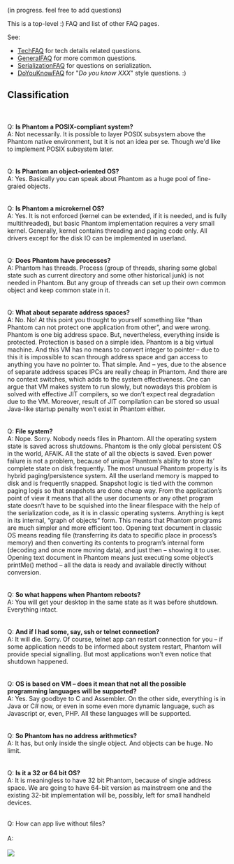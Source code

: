 (in progress. feel free to add questions)

This is a top-level :) FAQ and list of other FAQ pages.

See:
  * [TechFAQ](TechFAQ.md) for tech details related questions.
  * [GeneralFAQ](GeneralFAQ.md) for more common questions.
  * [SerializationFAQ](SerializationFAQ.md) for questions on serialization.
  * [DoYouKnowFAQ](DoYouKnowFAQ.md) for "_Do you know XXX_" style questions. :)

## Classification ##

<br><br>
Q: <b>Is Phantom a POSIX-compliant system?</b>
<br>
A: Not necessarily. It is possible to layer POSIX subsystem above the Phantom native environment, but it is not an idea per se. Though we'd like to implement POSIX subsystem later.<br>
<br><br>
Q: <b>Is Phantom an object-oriented OS?</b>
<br>
A: Yes. Basically you can speak about Phantom as a huge pool of fine-graied objects.<br>
<br><br>
Q: <b>Is Phantom a microkernel OS?</b>
<br>
A: Yes. It is not enforced (kernel can be extended, if it is needed, and is fully multithreaded), but basic Phantom implementation requires a very small kernel. Generally, kernel contains threading and paging code only. All drivers except for the disk IO can be implemented in userland.<br>
<br><br>
Q: <b>Does Phantom have processes?</b>
<br>
A: Phantom has threads. Process (group of threads, sharing some global state such as current directory and some other historical junk) is not needed in Phantom. But any group of threads can set up their own common object and keep common state in it.<br>
<br><br>
Q: <b>What about separate address spaces?</b>
<br>
A: No. No! At this point you thought to yourself something like “than Phantom can not protect one application from other”, and were wrong. Phantom is one big address space. But, nevertheless, everything inside is protected. Protection is based on a simple idea. Phantom is a big virtual machine. And this VM has no means to convert integer to pointer – due to this it is impossible to scan through address space and gan access to anything you have no pointer to. That simple. And – yes, due to the absence of separate address spaces IPCs are really cheap in Phantom. And there are no context switches, which adds to the system effectiveness. One can argue that VM makes system to run slowly, but nowadays this problem is solved with effective JIT compilers, so we don’t expect real degradation due to the VM. Moreover, result of JIT compilation can be stored so usual Java-like startup penalty won’t exist in Phantom either.<br>
<br><br>
Q: <b>File system?</b>
<br>
A: Nope. Sorry. Nobody needs files in Phantom. All the operating system state is saved across shutdowns. Phantom is the only global persistent OS in the world, AFAIK. All the state of all the objects is saved. Even power failure is not a problem, because of unique Phantom’s ability to store its’ complete state on disk frequently. The most unusual Phantom property is its hybrid paging/persistence system. All the userland memory is mapped to disk and is frequently snapped. Snapshot logic is tied with the common paging logis so that snapshots are done cheap way. From the application’s point of view it means that all the user documents or any othet program state doesn’t have to be squished into the linear filespace with the help of the serialization code, as it is in classic operating systems. Anything is kept in its internal, “graph of objects” form. This means that Phantom programs are much simpler and more efficient too. Opening text document in classic OS means reading file (transferring its data to specific place in process’s memory) and then converting its contents to program’s internal form (decoding and once more moving data), and just then – showing it to user. Opening text document in Phantom means just executing some object’s printMe() method – all the data is ready and available directly without conversion.<br>
<br><br>
Q: <b>So what happens when Phantom reboots?</b>
<br>
A: You will get your desktop in the same state as it was before shutdown. Everything intact.<br>
<br><br>
Q: <b>And if I had some, say, ssh or telnet connection?</b>
<br>
A: It will die. Sorry. Of course, telnet app can restart connection for you – if some application needs to be informed about system restart, Phantom will provide special signalling. But most applications won’t even notice that shutdown happened.<br>
<br><br>
Q: <b>OS is based on VM – does it mean that not all the possible programming languages will be supported?</b>
<br>
A: Yes. Say goodbye to C and Assembler. On the other side, everything is in Java or C# now, or even in some even more dynamic language, such as Javascript or, even, PHP. All these languages will be supported.<br>
<br><br>
Q: <b>So Phantom has no address arithmetics?</b>
<br>
A: It has, but only inside the single object. And objects can be huge. No limit.<br>
<br><br>
Q: <b>Is it a 32 or 64 bit OS?</b>
<br>
A: It is meaningless to have 32 bit Phantom, because of single address space. We are going to have 64-bit version as mainstreem one and the existing 32-bit implementation will be, possibly, left for small handheld devices.<br>
<br>

<p>
Q: How can app live without files?<br>
<br>
A:<br>
<br>
<img src='http://misc.dz.ru/~dz/phantom/Application_Data_Flow.png' />